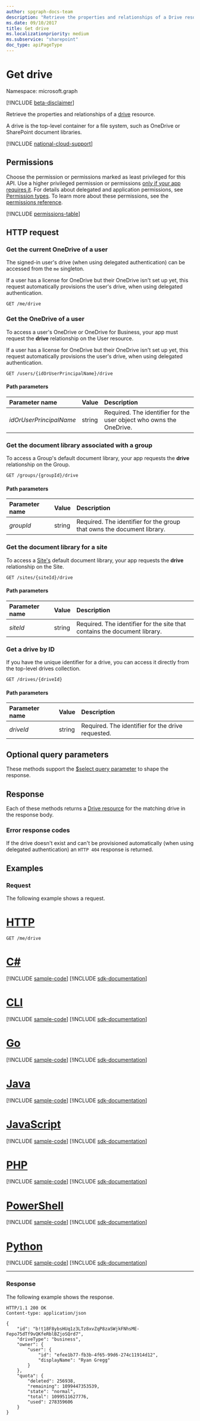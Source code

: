 ```yaml
---
author: spgraph-docs-team
description: "Retrieve the properties and relationships of a Drive resource."
ms.date: 09/10/2017
title: Get drive
ms.localizationpriority: medium
ms.subservice: "sharepoint"
doc_type: apiPageType
---
```

# Get drive

Namespace: microsoft.graph

[!INCLUDE [beta-disclaimer](../../includes/beta-disclaimer.md)]

Retrieve the properties and relationships of a [drive](../resources/drive.md) resource.

A drive is the top-level container for a file system, such as OneDrive or SharePoint document libraries.

[!INCLUDE [national-cloud-support](../../includes/all-clouds.md)]

## Permissions

Choose the permission or permissions marked as least privileged for this API. Use a higher privileged permission or permissions [only if your app requires it](/graph/permissions-overview#best-practices-for-using-microsoft-graph-permissions). For details about delegated and application permissions, see [Permission types](/graph/permissions-overview#permission-types). To learn more about these permissions, see the [permissions reference](/graph/permissions-reference).

<!-- { "blockType": "permissions", "name": "drive_get" } -->
[!INCLUDE [permissions-table](../includes/permissions/drive-get-permissions.md)]

## HTTP request

### Get the current OneDrive of a user

The signed-in user's drive (when using delegated authentication) can be accessed from the `me` singleton.

If a user has a license for OneDrive but their OneDrive isn't set up yet, this request automatically provisions the user's drive, when using delegated authentication.

<!-- { "blockType": "ignored" } -->

```http
GET /me/drive
```

### Get the OneDrive of a user

To access a user's OneDrive or OneDrive for Business, your app must request the **drive** relationship on the User resource.

If a user has a license for OneDrive but their OneDrive isn't set up yet, this request automatically provisions the user's drive, when using delegated authentication.

<!-- { "blockType": "ignored" } -->

```http
GET /users/{idOrUserPrincipalName}/drive
```

#### Path parameters

| Parameter name | Value  | Description                                       |
|:---------------|:-------|:--------------------------------------------------|
| _idOrUserPrincipalName_     | string | Required. The identifier for the user object who owns the OneDrive. |

### Get the document library associated with a group

To access a Group's default document library, your app requests the **drive** relationship on the Group.

<!-- { "blockType": "ignored" } -->

```http
GET /groups/{groupId}/drive
```

#### Path parameters

| Parameter name | Value  | Description                                       |
|:---------------|:-------|:--------------------------------------------------|
| _groupId_      | string | Required. The identifier for the group that owns the document library. |

### Get the document library for a site

To access a [Site's](../resources/site.md) default document library, your app requests the **drive** relationship on the Site.

<!-- { "blockType": "ignored" } -->

```http
GET /sites/{siteId}/drive
```
#### Path parameters

| Parameter name | Value  | Description                                       |
|:---------------|:-------|:--------------------------------------------------|
| _siteId_       | string | Required. The identifier for the site that contains the document library. |

### Get a drive by ID

If you have the unique identifier for a drive, you can access it directly from the top-level drives collection.

<!-- { "blockType": "ignored" } -->

```http
GET /drives/{driveId}
```
#### Path parameters

| Parameter name | Value  | Description                                       |
|:---------------|:-------|:--------------------------------------------------|
| _driveId_      | string | Required. The identifier for the drive requested. |

## Optional query parameters

These methods support the [$select query parameter][odata-query-parameters] to shape the response.

## Response

Each of these methods returns a [Drive resource][drive-resource] for the matching drive in the response body.

### Error response codes

If the drive doesn't exist and can't be provisioned automatically (when using delegated authentication) an `HTTP 404` response is returned.

## Examples

### Request

The following example shows a request.
# [HTTP](#tab/http)
<!-- { "blockType": "request", "name": "get-drive-default" } -->

```msgraph-interactive
GET /me/drive
```

# [C#](#tab/csharp)
[!INCLUDE [sample-code](../includes/snippets/csharp/get-drive-default-csharp-snippets.md)]
[!INCLUDE [sdk-documentation](../includes/snippets/snippets-sdk-documentation-link.md)]

# [CLI](#tab/cli)
[!INCLUDE [sample-code](../includes/snippets/cli/get-drive-default-cli-snippets.md)]
[!INCLUDE [sdk-documentation](../includes/snippets/snippets-sdk-documentation-link.md)]

# [Go](#tab/go)
[!INCLUDE [sample-code](../includes/snippets/go/get-drive-default-go-snippets.md)]
[!INCLUDE [sdk-documentation](../includes/snippets/snippets-sdk-documentation-link.md)]

# [Java](#tab/java)
[!INCLUDE [sample-code](../includes/snippets/java/get-drive-default-java-snippets.md)]
[!INCLUDE [sdk-documentation](../includes/snippets/snippets-sdk-documentation-link.md)]

# [JavaScript](#tab/javascript)
[!INCLUDE [sample-code](../includes/snippets/javascript/get-drive-default-javascript-snippets.md)]
[!INCLUDE [sdk-documentation](../includes/snippets/snippets-sdk-documentation-link.md)]

# [PHP](#tab/php)
[!INCLUDE [sample-code](../includes/snippets/php/get-drive-default-php-snippets.md)]
[!INCLUDE [sdk-documentation](../includes/snippets/snippets-sdk-documentation-link.md)]

# [PowerShell](#tab/powershell)
[!INCLUDE [sample-code](../includes/snippets/powershell/get-drive-default-powershell-snippets.md)]
[!INCLUDE [sdk-documentation](../includes/snippets/snippets-sdk-documentation-link.md)]

# [Python](#tab/python)
[!INCLUDE [sample-code](../includes/snippets/python/get-drive-default-python-snippets.md)]
[!INCLUDE [sdk-documentation](../includes/snippets/snippets-sdk-documentation-link.md)]

---

### Response

The following example shows the response.
<!-- { "blockType": "response", "@odata.type": "microsoft.graph.drive", "truncated": true, "name": ["get-drive-by-id", "get-drive-by-group", "get-drive-by-user", "get-drive-default" , "get-drive-by-site-id",] } -->

```http
HTTP/1.1 200 OK
Content-type: application/json

{
    "id": "b!t18F8ybsHUq1z3LTz8xvZqP8zaSWjkFNhsME-Fepo75dTf9vQKfeRblBZjoSQrd7",
    "driveType": "business",
    "owner": {
        "user": {
            "id": "efee1b77-fb3b-4f65-99d6-274c11914d12",
            "displayName": "Ryan Gregg"
        }
    },
    "quota": {
        "deleted": 256938,
        "remaining": 1099447353539,
        "state": "normal",
        "total": 1099511627776,
        "used": 278359606
    }
}
```

[drive-resource]: ../resources/drive.md
[odata-query-parameters]: /graph/query-parameters

<!--
{
  "type": "#page.annotation",
  "description": "Get metadata for a OneDrive, OneDrive for Business, or Microsoft 365 group drive",
  "keywords": "drive,onedrive,default drive,group drive",
  "section": "documentation",
  "tocPath": "Drives/Get drive",
  "suppressions": [
  ]
}
-->
